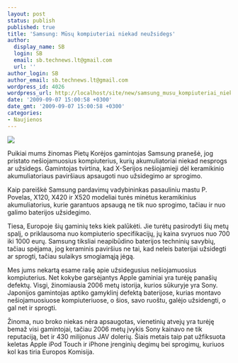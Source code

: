 ```yaml
---
layout: post
status: publish
published: true
title: 'Samsung: Mūsų kompiuteriai niekad neužsidegs'
author:
  display_name: SB
  login: SB
  email: sb.technews.lt@gmail.com
  url: ''
author_login: SB
author_email: sb.technews.lt@gmail.com
wordpress_id: 4026
wordpress_url: http://localhost/site/new/samsung_musu_kompiuteriai_niekad_neuzsidegs/
date: '2009-09-07 15:00:58 +0300'
date_gmt: '2009-09-07 15:00:58 +0300'
categories:
- Naujienos
---
```

<div class="imgright"><img src="http://t2.gstatic.com/images?q=tbn:R9z-n79kg5SEsM:http://www.laptop-advices.com/wp-content/uploads/2009/06/samsung-nc20-netbook.jpg"  /></div>
<p>Puikiai mums žinomas Pietų Korėjos gamintojas Samsung pranešė, jog pristato nešiojamuosius kompiuterius, kurių akumuliatoriai niekad nesprogs ar užsidegs. Gamintojas tvirtina, kad X-Serijos nešiojamieji dėl keramikinio akumuliatoriaus paviršiaus apsaugoti nuo užsidegimo ar sprogimo.</p>
<p>Kaip pareiškė Samsung pardavimų vadybininkas pasauliniu mastu P. Povelas, X120, X420 ir X520 modeliai turės minėtus keramikinius akumuliatorius, kurie garantuos apsaugą ne tik nuo sprogimo, tačiau ir nuo galimo baterijos užsidegimo.</p>
<p>Tiesa, Europoje šių gaminių teks kiek palūkėti. Jie turėtų pasirodyti šių metų spalį, o priklausoma nuo kompiuterio specifikacijų, jų kaina svyruos nuo 700 iki 1000 eurų. Samsung tiksliai neapibūdino baterijos techninių savybių, tačiau spėjama, jog keraminis paviršius ne tai, kad neleis baterijai užsidegti ar sprogti, tačiau sulaikys smogiamąją jėgą.</p>
<p>Mes jums nekartą esame rašę apie užsidegusius nešiojamuosius kompiuterius. Net kokybe garsėjantys Apple gaminiai yra turėję panašių defektų. Visgi, žinomiausia 2006 metų istorija, kurios sūkuryje yra Sony. Japonijos gamintojas aptiko gamyklinį defektą baterijose, kurias montavo nešiojamuosiuose kompiuteriuose, o šios, savo ruoštu, galėjo užsidengti, o gal net ir sprogti.</p>
<p>Žinoma, nuo broko niekas nėra apsaugotas, vienetinių atvejų yra turėję bemaž visi gamintojai, tačiau 2006 metų įvykis Sony kainavo ne tik reputaciją, bet ir 430 milijonus JAV dolerių. Šiais metais taip pat užfiksuota keletas Apple iPod Touch ir iPhone įrenginių degimų bei sprogimų, kuriuos kol kas tiria Europos Komisija.<br /></p>
